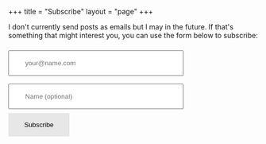 +++
title = "Subscribe"
layout = "page"
+++

I don't currently send posts as emails but I may in the future. If that's something that might interest you, you can use the form below to subscribe:

<form method="post" action="https://list.aussienomics.com/subscription/form" class="listmonk-form">
<input type="hidden" name="nonce" />
<input type="email" name="email" required placeholder="your@name.com" style="width: 70%;padding: 1rem 2rem;margin: 8px 0;box-sizing: border-box;" type="email" name="email" id="bd-email" />
<input type="text" name="name" placeholder="Name (optional)" style="width: 70%;padding: 1rem 2rem;margin: 8px 0;box-sizing: border-box;" type="email" name="email" id="bd-email" />
<input checked="true" id="f89c3" type="checkbox" name="l" checked value="f89c33e4-0b72-4f6b-ab3b-22b743f3a53a" checked style="visibility: hidden; />
<label for="f89c3" style="visibility: hidden; /"></label><br/>
<input type="submit" value="Subscribe" style="background-color: #e7e7e7; color: black;border: none;padding: 1rem 2rem;text-align: center;text-decoration: none;display: inline-block;" />
</form>